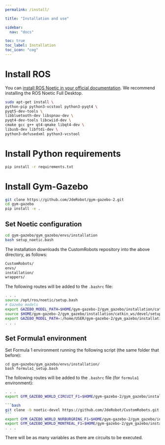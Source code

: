 ```yaml
---
permalink: /install/

title: "Installation and use"

sidebar:
  nav: "docs"

toc: true
toc_label: Installation
toc_icon: "cog"
---
```


# Install ROS

You can [install ROS Noetic in your official documentation](http://wiki.ros.org/noetic/Installation/Ubuntu). We recommend installing the ROS Noetic Full Desktop.



```bash
sudo apt-get install \
python-pip python3-vcstool python3-pyqt4 \
pyqt5-dev-tools \
libbluetooth-dev libspnav-dev \
pyqt4-dev-tools libcwiid-dev \
cmake gcc g++ qt4-qmake libqt4-dev \
libusb-dev libftdi-dev \
python3-defusedxml python3-vcstool
```

# Install Python requirements

```bash
pip install -r requirements.txt
```

# Install Gym-Gazebo

```bash
git clone https://github.com/JdeRobot/gym-gazebo-2.git
cd gym-gazebo
pip install -e .
```

## Set Noetic configuration

```bash
cd gym-gazebo/gym_gazebo/envs/installation
bash setup_noetic.bash
```

The installation downloads the CustomRobots repository into the above directory, as follows:

```bash
CustomRobots/
envs/
installation/
wrappers/
```

The following routes will be added to the `.bashrc` file:

```bash
. . .
source /opt/ros/noetic/setup.bash
# Gazebo models
export GAZEBO_MODEL_PATH=$HOME/gym-gazebo-2/gym_gazebo/installation/catkin_ws/../CustomRobots/f1/models
source $HOME/gym-gazebo-2/gym_gazebo/installation/catkin_ws/devel/setup.bash
export GAZEBO_MODEL_PATH=:/home/USER/gym-gazebo-2/gym_gazebo/installation/../CustomRobots/f1/models
. . .
```

## Set Formula1 environment

Set Formula 1 environment running the following script (the same folder that before):

```
cd gym-gazebo/gym_gazebo/envs/installation/
bash formula1_setup.bash
```

The following routes will be added to the `.bashrc` file (for `formula1` environment):

```bash
. . .
export GYM_GAZEBO_WORLD_CIRCUIT_F1=$HOME/gym-gazebo-2/gym_gazebo/installation/../CustomRobots/f1/worlds/simple_circuit.world

​```bash
git clone -b noetic-devel https://github.com/JdeRobot/CustomRobots.git
​```
export GYM_GAZEBO_WORLD_NURBURGRING_F1=$HOME/gym-gazebo-2/gym_gazebo/installation/../CustomRobots/f1/worlds/nurburgring_line.world
export GYM_GAZEBO_WORLD_MONTREAL_F1=$HOME/gym-gazebo-2/gym_gazebo/installation/../CustomRobots/f1/worlds/montreal_line.world
. . .
```

There will be as many variables as there are circuits to be executed.


